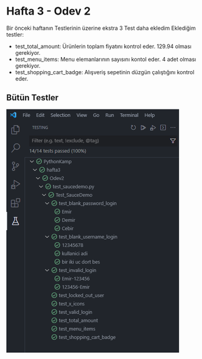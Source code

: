# Hafta 3 - Odev 2

Bir önceki haftanın Testlerinin üzerine ekstra 3 Test daha ekledim
Eklediğim testler:

- test_total_amount: Ürünlerin toplam fiyatını kontrol eder. 129.94 olması gerekiyor.
- test_menu_items: Menu elemanlarının sayısını kontol eder. 4 adet olması gerekiyor.
- test_shopping_cart_badge: Alışveriş sepetinin düzgün çalıştığını kontrol eder.


## Bütün Testler

![all_tests](./all_tests.PNG)
